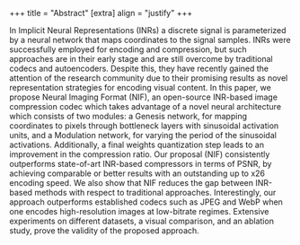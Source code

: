 +++
title = "Abstract"
[extra]
align = "justify"
+++

In Implicit Neural Representations (INRs) a discrete signal is parameterized by a neural network that maps coordinates to the signal samples. 
INRs were successfully employed for encoding and compression, but such approaches are in their early stage and are still overcome by traditional codecs and autoencoders. Despite this, they have recently gained the attention of the research community due to their promising results as novel representation strategies for encoding visual content.
In this paper, we propose Neural Imaging Format (NIF), an open-source INR-based image compression codec which takes advantage of a novel neural architecture which consists of two modules: a Genesis network, for mapping coordinates to pixels through bottleneck layers with sinusoidal activation units, and a Modulation network, for varying the period of the sinusoidal activations. Additionally, a final weights quantization step leads to an improvement in the compression ratio.
Our proposal (NIF) consistently outperforms state-of-art INR-based compressors in terms of PSNR, by achieving comparable or better results with an outstanding up to x26 encoding speed. We also show that NIF reduces the gap between INR-based methods with respect to traditional approaches. Interestingly, our approach outperforms established codecs such as JPEG and WebP when one encodes high-resolution images at low-bitrate regimes. Extensive experiments on different datasets, a visual comparison, and an ablation study, prove the validity of the proposed approach.


